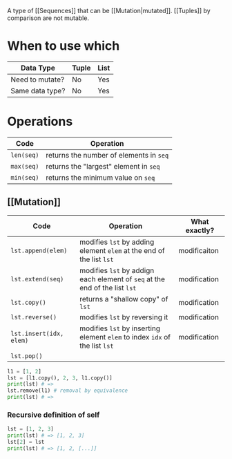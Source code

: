 A type of [[Sequences]] that can be [[Mutation|mutated]]. [[Tuples]] by comparison are not mutable.
# When to use which
| Data Type       | Tuple | List |
| --------------- | ----- | ---- |
| Need to mutate? | No    | Yes  |
| Same data type? | No    | Yes  |

# Operations
| Code       | Operation                               |
| ---------- | --------------------------------------- |
| `len(seq)` | returns the number of elements in `seq` |
| `max(seq)` | returns the "largest" element in `seq`  |
| `min(seq)` | returns the minimum value on `seq`      |
## [[Mutation]] 
| Code                    | Operation                                                                   | What exactly? |
| ----------------------- | --------------------------------------------------------------------------- | ------------- |
| `lst.append(elem)`      | modifies `lst` by adding element `elem` at the end of the list `lst`        | modificaiton  |
| `lst.extend(seq)`       | modifies `lst` by addign each element of `seq` at the end of the list `lst` | modification  |
| `lst.copy()`            | returns a "shallow copy" of `lst`                                           | modification  |
| `lst.reverse()`         | modifies `lst` by reversing it                                              | modification  |
| `lst.insert(idx, elem)` | modifies `lst` by inserting element `elem` to index `idx` of the list `lst` | modification  |
| `lst.pop()`             |                                                                             |               |

```python
l1 = [1, 2]
lst = [l1.copy(), 2, 3, l1.copy()]
print(lst) # => 
lst.remove(l1) # removal by equivalence
print(lst) # => 
```
### Recursive definition of self
```python
lst = [1, 2, 3]
print(lst) # => [1, 2, 3]
lst[2] = lst
print(lst) # => [1, 2, [...]]
```